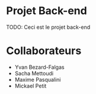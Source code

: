 # Projet Back-end
TODO: Ceci est le projet back-end
# Collaborateurs
- Yvan Bezard-Falgas
- Sacha Mettoudi
- Maxime Pasqualini
- Mickael Petit
